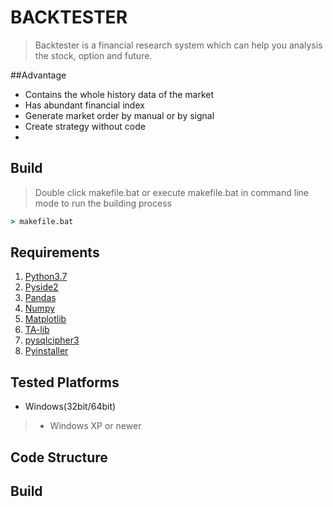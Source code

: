 # BACKTESTER

> Backtester is a financial research system which can help you analysis the stock, option and future.

##Advantage
* Contains the whole history data of the market
* Has abundant financial index
* Generate market order by manual or by signal
* Create strategy without code
*    

## Build

> Double click makefile.bat or execute makefile.bat in command line mode to run the building process
```bat
> makefile.bat
```

## Requirements

1. [Python3.7](https://www.python.org/downloads/release/python-370/)
2. [Pyside2](https://doc.qt.io/qtforpython/index.html#)
3. [Pandas](https://pandas.pydata.org/)
4. [Numpy](https://www.numpy.org/)
5. [Matplotlib](https://matplotlib.org/)
6. [TA-lib](https://mrjbq7.github.io/ta-lib/)
7. [pysqlcipher3](https://github.com/rigglemania/pysqlcipher3)
8. [Pyinstaller](https://www.pyinstaller.org/)

##  Tested Platforms

* Windows(32bit/64bit)
> * Windows XP or newer

## Code Structure

## Build

## 